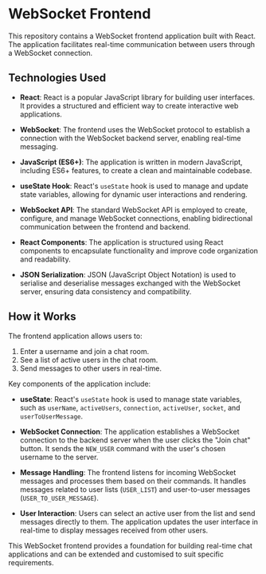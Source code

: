 # WebSocket Frontend

This repository contains a WebSocket frontend application built with React. The application facilitates real-time communication between users through a WebSocket connection.

## Technologies Used

- **React**: React is a popular JavaScript library for building user interfaces. It provides a structured and efficient way to create interactive web applications.

- **WebSocket**: The frontend uses the WebSocket protocol to establish a connection with the WebSocket backend server, enabling real-time messaging.

- **JavaScript (ES6+)**: The application is written in modern JavaScript, including ES6+ features, to create a clean and maintainable codebase.

- **useState Hook**: React's `useState` hook is used to manage and update state variables, allowing for dynamic user interactions and rendering.

- **WebSocket API**: The standard WebSocket API is employed to create, configure, and manage WebSocket connections, enabling bidirectional communication between the frontend and backend.

- **React Components**: The application is structured using React components to encapsulate functionality and improve code organization and readability.

- **JSON Serialization**: JSON (JavaScript Object Notation) is used to serialise and deserialise messages exchanged with the WebSocket server, ensuring data consistency and compatibility.

## How it Works
The frontend application allows users to:

1. Enter a username and join a chat room.
2. See a list of active users in the chat room.
3. Send messages to other users in real-time.

Key components of the application include:

- **useState**: React's `useState` hook is used to manage state variables, such as `userName`, `activeUsers`, `connection`, `activeUser`, `socket`, and `userToUserMessage`.

- **WebSocket Connection**: The application establishes a WebSocket connection to the backend server when the user clicks the "Join chat" button. It sends the `NEW_USER` command with the user's chosen username to the server.

- **Message Handling**: The frontend listens for incoming WebSocket messages and processes them based on their commands. It handles messages related to user lists (`USER_LIST`) and user-to-user messages (`USER_TO_USER_MESSAGE`).

- **User Interaction**: Users can select an active user from the list and send messages directly to them. The application updates the user interface in real-time to display messages received from other users.

This WebSocket frontend provides a foundation for building real-time chat applications and can be extended and customised to suit specific requirements.
